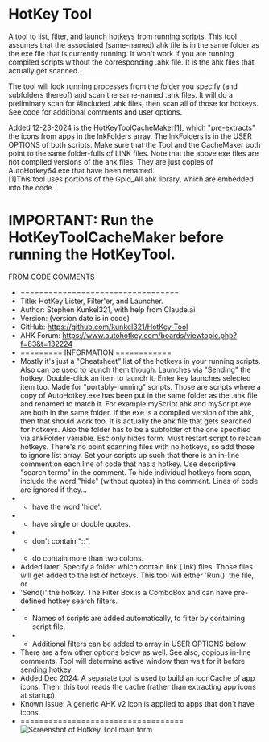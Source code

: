 # HotKey Tool
 
 A tool to list, filter, and launch hotkeys from running scripts. 
 This tool assumes that the associated (same-named) ahk file is in the same folder as the exe file that is currently running. It won't work if you are running compiled scripts without the corresponding .ahk file. It is the ahk files that actually get scanned.

The tool will look running processes from the folder you specify (and subfolders thereof) and scan the same-named .ahk files. It will do a preliminary scan for #Included .ahk files, then scan all of those for hotkeys. See code for additional comments and user options.

Added 12-23-2024 is the HotKeyToolCacheMaker[1], which "pre-extracts" the icons from apps in the lnkFolders array.  The lnkFolders is in the USER OPTIONS of both scripts.  Make sure that the Tool and the CacheMaker both point to the same folder-fulls of LINK files.  Note that the above exe files are not compiled versions of the ahk files.  They are just copies of AutoHotkey64.exe that have been renamed.  
[1]This tool uses portions of the Gpid_All.ahk library, which are embedded into the code.

# IMPORTANT: Run the HotKeyToolCacheMaker before running the HotKeyTool.  

FROM CODE COMMENTS
* ==================================
* Title:	    HotKey Lister, Filter'er, and Launcher.
* Author:	    Stephen Kunkel321, with help from Claude.ai
* Version:	    (version date is in code)
* GitHub:       https://github.com/kunkel321/HotKey-Tool
* AHK Forum:    https://www.autohotkey.com/boards/viewtopic.php?f=83&t=132224
* ========= INFORMATION ============
* Mostly it's just a "Cheatsheet" list of the hotkeys in your running scripts. Also can be used to launch them though.  Launches via "Sending" the hotkey.  Double-click an item to launch it.  Enter key launches selected item too.  Made for "portably-running" scripts.  Those are scripts where a copy of AutoHotkey.exe has been put in the same folder as the .ahk file and renamed to match it. For example myScript.ahk and myScript.exe are both in the same folder. If the exe is a compiled version of the ahk, then that should work too.  It is actually the ahk file that gets searched for hotkeys.  Also the folder has to be a subfolder of the one specified via ahkFolder variable.  Esc only hides form.  Must restart script to rescan hotkeys.  There's no point scanning files with no hotkeys, so add those to ignore list array.  Set your scripts up such that there is an in-line comment on each line of code that has a hotkey.  Use descriptive "search terms" in the comment.  To hide individual hotkeys from scan, include the word "hide" (without quotes) in the comment.  Lines of code are ignored if they...
* - have the word 'hide'.
* - have single or double quotes.
* - don't contain "::".
* - do contain more than two colons.
* Added later: Specify a folder which contain link (.lnk) files.  Those files will get added to the list of hotkeys.  This tool will either 'Run()' the file, or
* 'Send()' the hotkey.  The Filter Box is a ComboBox and can have pre-defined hotkey search filters. 
* - Names of scripts are added automatically, to filter by containing script file.
* - Additional filters can be added to array in USER OPTIONS below.
* There are a few other options below as well.  See also, copious in-line comments.  Tool will determine active window then wait for it before sending hotkey.
* Added Dec 2024: A separate tool is used to build an iconCache of app icons. Then, this tool reads the cache (rather than extracting app icons at startup).
* Known issue:  A generic AHK v2 icon is applied to apps that don't have icons. 
* ===================================
![Screenshot of Hotkey Tool main form](https://i.imgur.com/q4t2eOg.png)
